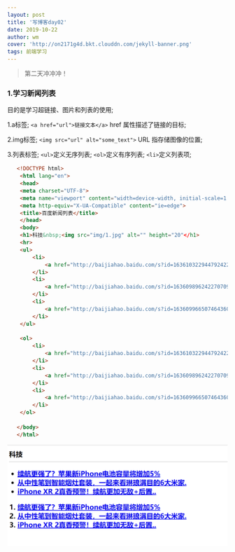 ```yaml
---
layout: post
title: '写博客day02'
date: 2019-10-22
author: wm
cover: 'http://on2171g4d.bkt.clouddn.com/jekyll-banner.png'
tags: 前端学习
---
```


>第二天冲冲冲！

### 1.学习新闻列表
目的是学习超链接、图片和列表的使用;

1.a标签;
`<a href="url">链接文本</a>`
href 属性描述了链接的目标;

2.img标签;
`<img src="url" alt="some_text">`
URL 指存储图像的位置;

3.列表标签;
`<ul>`定义无序列表;
`<ol>`定义有序列表;
`<li>`定义列表项;

```HTML
   <!DOCTYPE html>
    <html lang="en">
    <head>
    <meta charset="UTF-8">
    <meta name="viewport" content="width=device-width, initial-scale=1.0">
    <meta http-equiv="X-UA-Compatible" content="ie=edge">
    <title>百度新闻列表</title>
    </head>
    <body>
    <h1>科技&nbsp;<img src="img/1.jpg" alt="" height="20"</h1>
    <hr>
    <ul>
        <li>
            <a href="http://baijiahao.baidu.com/s?id=1636103229447924224"><b>续航更强了？苹果新iPhone电池容量将增加5%</b></a>
        </li>
        <li>
            <a href="http://baijiahao.baidu.com/s?id=1636098962422707095">从中性笔到智能烟灶套装，一起来看琳琅满目的6大米家.</a>
        </li>
        <li>
            <a href="http://baijiahao.baidu.com/s?id=1636099665074643605">iPhone XR 2真香预警！续航更加无敌+后置..</a>
        </li>
    </ul>
 
    <ol>
        <li>
            <a href="http://baijiahao.baidu.com/s?id=1636103229447924224"><b>续航更强了？苹果新iPhone电池容量将增加5%</b></a>
        </li>
        <li>
            <a href="http://baijiahao.baidu.com/s?id=1636098962422707095">从中性笔到智能烟灶套装，一起来看琳琅满目的6大米家.</a>
        </li>
        <li>
            <a href="http://baijiahao.baidu.com/s?id=1636099665074643605">iPhone XR 2真香预警！续航更加无敌+后置..</a>
        </li>
    </ol>
 
   </body>
   </html>
```
![avatar](/assets/img/day02.png)
